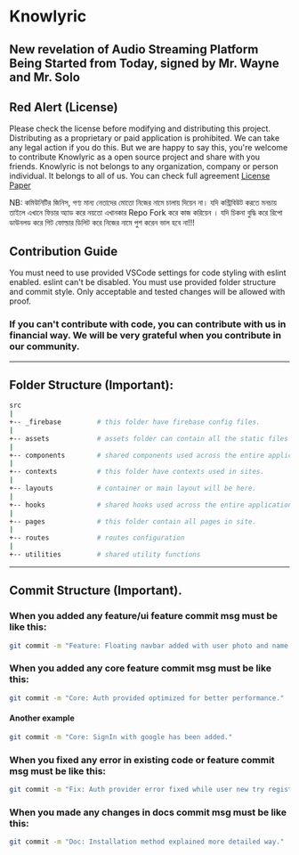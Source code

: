 # **Knowlyric**

## New revelation of Audio Streaming Platform Being Started from Today, signed by Mr. Wayne and Mr. Solo

## Red Alert **(License)**

Please check the license before modifying and distributing this project. Distributing as a proprietary or paid application is prohibited. We can take any legal action if you do this. But we are happy to say this, you're welcome to contribute Knowlyric as a open source project and share with you friends. Knowlyric is not belongs to any organization, company or person individual. It belongs to all of us. You can check full agreement [License Paper](./LICENSE)

NB: কমিউনিটির জিনিস, গণ্য মান্য নেতাদের মোতো নিজের নামে  চালায় দিয়েন না।  যদি কন্ট্রিবিউট করতে মনচায় তাইলে এখানে ফিচার অ্যাড করে নয়তো এখানকার Repo Fork করে কাজ করিয়েন । যদি চিকনা বুদ্ধি করে রিপো ডাউনলড করে গিট ফোল্ডার ডিলিট করে নিজের নামে পুশ করেন  ভাল হবে না!!!

## **Contribution Guide**

You must need to use provided VSCode settings for code styling with eslint enabled. eslint can't be disabled. You must use provided folder structure and commit style. Only acceptable and tested changes will be allowed with proof.

### If you can't contribute with code, you can contribute with us in financial way. We will be very grateful when you contribute in our community.

---

## Folder Structure (Important):

```sh
src
|
+-- _firebase         # this folder have firebase config files.
|
+-- assets            # assets folder can contain all the static files such as images, fonts, etc.
|
+-- components        # shared components used across the entire application
|
+-- contexts          # this folder have contexts used in sites.
|
+-- layouts           # container or main layout will be here.
|
+-- hooks             # shared hooks used across the entire application
|
+-- pages             # this folder contain all pages in site.
|
+-- routes            # routes configuration
|
+-- utilities         # shared utility functions
```

---

## Commit Structure (Important).

### When you added any feature/ui feature commit msg must be like this:

```sh
git commit -m "Feature: Floating navbar added with user photo and name."
```

### When you added any core feature commit msg must be like this:

```sh
git commit -m "Core: Auth provided optimized for better performance."
```

#### Another example

```sh
git commit -m "Core: SignIn with google has been added."
```

### When you fixed any error in existing code or feature commit msg must be like this:

```sh
git commit -m "Fix: Auth provider error fixed while user new try register."
```

### When you made any changes in **docs** commit msg must be like this:

```sh
git commit -m "Doc: Installation method explained more detailed way."
```
